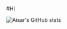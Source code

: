 #HI 

![Aisar's GitHub stats](https://github-readme-stats.vercel.app/api?username=Aisarr&hide=stars,commits,prs,issues,contribs&theme=radical)